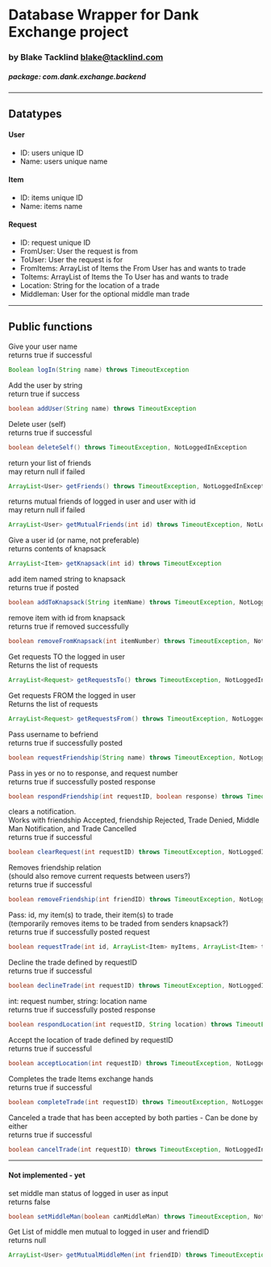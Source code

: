 # Database Wrapper for Dank Exchange project
### by Blake Tacklind blake@tacklind.com
##### package: com.dank.exchange.backend

---
## Datatypes

#### User
* ID: users unique ID
* Name: users unique name

#### Item
* ID: items unique ID
* Name: items name

#### Request
* ID: request unique ID
* FromUser: User the request is from
* ToUser: User the request is for
* FromItems: ArrayList of Items the From User has and wants to trade
* ToItems: ArrayList of Items the To User has and wants to trade
* Location: String for the location of a trade
* Middleman: User for the optional middle man trade

---
## Public functions

Give your user name<br>
returns true if successful
```Java
Boolean logIn(String name) throws TimeoutException 
```

Add the user by string<br>
return true if success
```Java
boolean addUser(String name) throws TimeoutException 
```

Delete user (self)<br>
returns true if successful
```Java
boolean deleteSelf() throws TimeoutException, NotLoggedInException 
```

return your list of friends<br>
may return null if failed
```Java
ArrayList<User> getFriends() throws TimeoutException, NotLoggedInException 
```

returns mutual friends of logged in user and user with id<br>
may return null if failed
```Java
ArrayList<User> getMutualFriends(int id) throws TimeoutException, NotLoggedInException 
```

Give a user id (or name, not preferable)<br>
returns contents of knapsack
```Java
ArrayList<Item> getKnapsack(int id) throws TimeoutException 
```

add item named string to knapsack<br>
returns true if posted
```Java
boolean addToKnapsack(String itemName) throws TimeoutException, NotLoggedInException 
```

remove item with id from knapsack<br>
returns true if removed successfully
```Java
boolean removeFromKnapsack(int itemNumber) throws TimeoutException, NotLoggedInException 
```

Get requests TO the logged in user<br>
Returns the list of requests
```Java
ArrayList<Request> getRequestsTo() throws TimeoutException, NotLoggedInException 
```

Get requests FROM the logged in user<br>
Returns the list of requests
```Java
ArrayList<Request> getRequestsFrom() throws TimeoutException, NotLoggedInException
```

Pass username to befriend<br>
returns true if successfully posted
```Java
boolean requestFriendship(String name) throws TimeoutException, NotLoggedInException 
```

Pass in yes or no to response, and request number<br>
returns true if successfully posted response
```Java
boolean respondFriendship(int requestID, boolean response) throws TimeoutException, NotLoggedInException 
```

clears a notification.<br>
Works with friendship Accepted, friendship Rejected, Trade Denied, Middle Man Notification, and Trade Cancelled<br>
returns true if successful
```Java
boolean clearRequest(int requestID) throws TimeoutException, NotLoggedInException 
```

Removes friendship relation<br>
(should also remove current requests between users?)<br>
returns true if successful
```Java
boolean removeFriendship(int friendID) throws TimeoutException, NotLoggedInException 
```

Pass: id, my item(s) to trade, their item(s) to trade<br>
(temporarily removes items to be traded from senders knapsack?)<br>
returns true if successfully posted request
```Java
boolean requestTrade(int id, ArrayList<Item> myItems, ArrayList<Item> theirItems) throws TimeoutException, NotLoggedInException 
```

Decline the trade defined by requestID<br>
returns true if successful
```Java
boolean declineTrade(int requestID) throws TimeoutException, NotLoggedInException 
```

int: request number, string: location name<br>
returns true if successfully posted response
```Java
boolean respondLocation(int requestID, String location) throws TimeoutException, NotLoggedInException 
```

Accept the location of trade defined by requestID<br>
returns true if successful
```Java
boolean acceptLocation(int requestID) throws TimeoutException, NotLoggedInException
```

Completes the trade Items exchange hands<br>
returns true if successful
```Java
boolean completeTrade(int requestID) throws TimeoutException, NotLoggedInException 
```

Canceled a trade that has been accepted by both parties - Can be done by either<br>
returns true if successful
```Java
boolean cancelTrade(int requestID) throws TimeoutException, NotLoggedInException 
```

---
#### Not implemented - yet

set middle man status of logged in user as input<br>
returns false
```Java
boolean setMiddleMan(boolean canMiddleMan) throws TimeoutException, NotLoggedInException 
```

Get List of middle men mutual to logged in user and friendID<br>
returns null
```Java
ArrayList<User> getMutualMiddleMen(int friendID) throws TimeoutException, NotLoggedInException
```